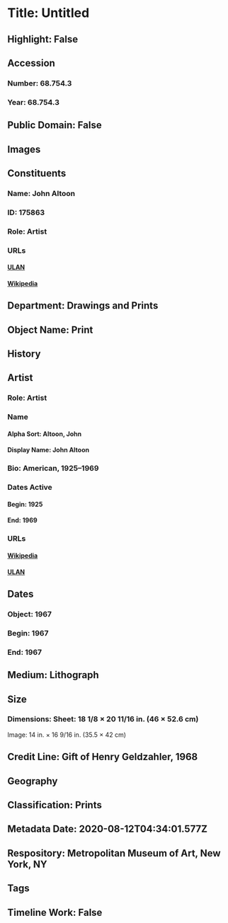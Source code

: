 # Title: Untitled
## Highlight: False
## Accession
### Number: 68.754.3
### Year: 68.754.3
## Public Domain: False
## Images
## Constituents
### Name: John Altoon
### ID: 175863
### Role: Artist
### URLs
#### [ULAN](http://vocab.getty.edu/page/ulan/500019079)
#### [Wikipedia](https://www.wikidata.org/wiki/Q4062989)
## Department: Drawings and Prints
## Object Name: Print
## History
## Artist
### Role: Artist
### Name
#### Alpha Sort: Altoon, John
#### Display Name: John Altoon
### Bio: American, 1925–1969
### Dates Active
#### Begin: 1925
#### End: 1969
### URLs
#### [Wikipedia](https://www.wikidata.org/wiki/Q4062989)
#### [ULAN](http://vocab.getty.edu/page/ulan/500019079)
## Dates
### Object: 1967
### Begin: 1967
### End: 1967
## Medium: Lithograph
## Size
### Dimensions: Sheet: 18 1/8 × 20 11/16 in. (46 × 52.6 cm)
Image: 14 in. × 16 9/16 in. (35.5 × 42 cm)
## Credit Line: Gift of Henry Geldzahler, 1968
## Geography
## Classification: Prints
## Metadata Date: 2020-08-12T04:34:01.577Z
## Respository: Metropolitan Museum of Art, New York, NY
## Tags
## Timeline Work: False